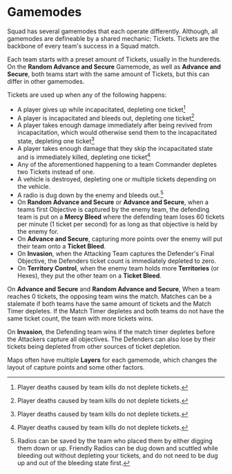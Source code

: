 # Gamemodes

Squad has several gamemodes that each operate differently. Although, all gamemodes are defineable by a shared mechanic: Tickets.
Tickets are the backbone of every team's success in a Squad match.

Each team starts with a preset amount of Tickets, usually in the hundereds. On the **Random Advance and Secure** Gamemode, as well as **Advance and Secure**,
both teams start with the same amount of Tickets, but this can differ in other gamemodes.

Tickets are used up when any of the following happens:

- A player gives up while incapacitated, depleting one ticket[^1]
- A player is incapacitated and bleeds out, depleting one ticket[^1]
- A player takes enough damage immediately after being revived from incapacitation, which would otherwise send them to the incapacitated state, depleting one ticket[^1]
- A player takes enough damage that they skip the incapacitated state and is immediately killed, depleting one ticket[^1]
- Any of the aforementioned happening to a team Commander depletes two Tickets instead of one.
- A vehicle is destroyed, depleting one or multiple tickets depending on the vehicle.
- A radio is dug down by the enemy and bleeds out.[^2]
- On **Random Advance and Secure** or **Advance and Secure**, when a teams first Objective is captured by the enemy team, the defending team is put on a **Mercy Bleed** where the defending team loses 60 tickets per minute (1 ticket per second) for as long as that objective is held by the enemy for.
- On **Advance and Secure**, capturing more points over the enemy will put their team onto a **Ticket Bleed**.
- On **Invasion**, when the Attacking Team captures the Defender's Final Objective, the Defenders ticket count is immediately depleted to zero.
- On **Territory Control**, when the enemy team holds more **Territories** (or Hexes), they put the other team on a **Ticket Bleed**.

[^1]: Player deaths caused by team kills do not deplete tickets.
[^2]: Radios can be saved by the team who placed them by either digging them down or up. Friendly Radios can be dug down and scuttled while bleeding out without depleting your tickets, and do not need to be dug up and out of the bleeding state first.

On **Advance and Secure** and **Random Advance and Secure**, When a team reaches 0 tickets, the opposing team wins the match. Matches can be a stalemate if both teams have the same amount of tickets and the Match Timer depletes.
If the Match Timer depletes and both teams do not have the same ticket count, the team with more tickets wins.

On **Invasion**, the Defending team wins if the match timer depletes before the Attackers capture all objectives. The Defenders can also lose by their tickets being depleted from other sources of ticket depletion.

Maps often have multiple **Layers** for each gamemode, which changes the layout of capture points and some other factors.
